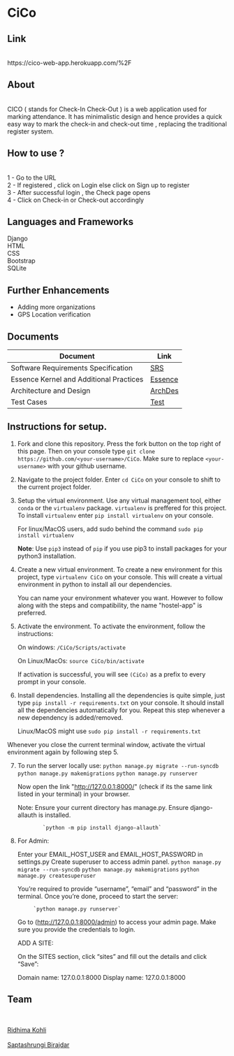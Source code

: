 # CiCo
## Link
<br/>
https://cico-web-app.herokuapp.com/%2F<br/>

## About
<br/>
CICO ( stands for Check-In Check-Out ) is a web application used for marking attendance. It has minimalistic design and hence provides a quick easy way to mark the check-in and check-out time , replacing the traditional register system.

## How to use ?
<br/>
1 - Go to the URL
<br/>
2 - If registered , click on Login else click on Sign up to register
<br/>
3 - After successful login , the Check page opens
<br/>
4 - Click on Check-in or Check-out accordingly

## Languages and Frameworks
Django<br/>HTML<br/>CSS<br/>Bootstrap<br/>SQLite

## Further Enhancements
- Adding more organizations<br/>
- GPS Location verification

## Documents

| Document         | Link                 | 
| -----------  | ---------------------- | 
| Software Requirements Specification  | [SRS](https://drive.google.com/file/d/1TeNqjpUORz8fvE4DMTLEZVHeQFoI6rwB/view?usp=sharing) |
| Essence Kernel and Additional Practices |  [Essence](https://drive.google.com/file/d/1kktzM5GDseAKeuHL-2CB4tFTMazaojzV/view?usp=sharing)     |
| Architecture and Design |  [ArchDes](https://drive.google.com/file/d/1znjxN_R-TDiUxYGU-3IrmNmJsXLD2cGX/view?usp=sharing)     |
| Test Cases | [Test](https://drive.google.com/file/d/1c3P_tRe-SFQMFD85RyJEgam0RZSe6sP_/view?usp=sharing)             |

## Instructions for setup.

1. Fork and clone this repository. Press the fork button on the top right of this page. Then on your console type `git clone https://github.com/<your-username>/CiCo`. Make sure to replace `<your-username>` with your github username.

2. Navigate to the project folder. Enter `cd CiCo` on your console to shift to the current project folder.

3. Setup the virtual environment.
   Use any virtual management tool, either `conda` or the `virtualenv` package. `virtualenv` is preffered for this project. To install `virtualenv` enter
   `pip install virtualenv` on your console.

   For linux/MacOS users, add sudo behind the command
   `sudo pip install virtualenv`

   **Note**: Use `pip3` instead of `pip` if you use pip3 to install packages for your python3 installation.

4. Create a new virtual environment. To create a new environment for this project, type `virtualenv CiCo` on your console. This will create a virtual environment in python to install all our dependencies.

   You can name your environment whatever you want. However to follow along with the steps and compatibility, the name "hostel-app" is preferred.

5. Activate the environment. To activate the environment, follow the instructions:

   On windows: `/CiCo/Scripts/activate`

   On Linux/MacOs: `source CiCo/bin/activate`

   If activation is successful, you will see `(CiCo)` as a prefix to every prompt in your console.

6. Install dependencies. Installing all the dependencies is quite simple, just type `pip install -r requirements.txt` on your console. It should install all the dependencies automatically for you. Repeat this step whenever a new dependency is added/removed.

   Linux/MacOS might use `sudo pip install -r requirements.txt`

Whenever you close the current terminal window, activate the virtual environment again by following step 5.

7. To run the server locally use:
                 `python manage.py migrate --run-syncdb`
                 `python manage.py makemigrations`
                 `python manage.py runserver`
                 
   Now open the link "http://127.0.0.1:8000/" (check if its the same link listed in your terminal) in your browser.
                 
   Note: Ensure your current directory has manage.py.
         Ensure django-allauth is installed.

               `python -m pip install django-allauth`

8. For Admin:

   Enter your EMAIL_HOST_USER and EMAIL_HOST_PASSWORD in settings.py
   Create superuser to access admin panel.
            `python manage.py migrate --run-syncdb`
            `python manage.py makemigrations`
            `python manage.py createsuperuser`

   You’re required to provide “username”, “email” and “password” in the terminal. Once you’re done, proceed to start the server:

            `python manage.py runserver`

   Go to (http://127.0.0.1:8000/admin) to access your admin page. Make sure you provide the credentials to login.

   ADD A SITE:

   On the SITES section, click “sites” and fill out the details and click “Save”:

   Domain name: 127.0.0.1:8000
   Display name: 127.0.0.1:8000
## Team
<br/>

[Ridhima Kohli](https://github.com/RidhimaKohli)
<br/>
<br/>
[Saptashrungi Birajdar](https://github.com/Saptashrungi)




